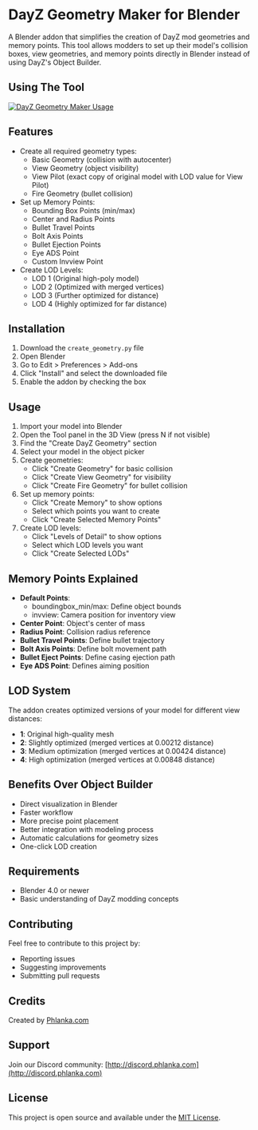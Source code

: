 # DayZ Geometry Maker for Blender

A Blender addon that simplifies the creation of DayZ mod geometries and memory points. This tool allows modders to set up their model's collision boxes, view geometries, and memory points directly in Blender instead of using DayZ's Object Builder.

## Using The Tool
[![DayZ Geometry Maker Usage](https://img.youtube.com/vi/mwhIp50wccA/0.jpg)](https://youtu.be/mwhIp50wccA)

## Features

- Create all required geometry types:
  - Basic Geometry (collision with autocenter)
  - View Geometry (object visibility)
  - View Pilot (exact copy of original model with LOD value for View Pilot)
  - Fire Geometry (bullet collision)
- Set up Memory Points:
  - Bounding Box Points (min/max)
  - Center and Radius Points
  - Bullet Travel Points
  - Bolt Axis Points
  - Bullet Ejection Points
  - Eye ADS Point
  - Custom Invview Point
- Create LOD Levels:
  - LOD 1 (Original high-poly model)
  - LOD 2 (Optimized with merged vertices)
  - LOD 3 (Further optimized for distance)
  - LOD 4 (Highly optimized for far distance)

## Installation

1. Download the `create_geometry.py` file
2. Open Blender
3. Go to Edit > Preferences > Add-ons
4. Click "Install" and select the downloaded file
5. Enable the addon by checking the box

## Usage

1. Import your model into Blender
2. Open the Tool panel in the 3D View (press N if not visible)
3. Find the "Create DayZ Geometry" section
4. Select your model in the object picker
5. Create geometries:
   - Click "Create Geometry" for basic collision
   - Click "Create View Geometry" for visibility
   - Click "Create Fire Geometry" for bullet collision
6. Set up memory points:
   - Click "Create Memory" to show options
   - Select which points you want to create
   - Click "Create Selected Memory Points"
7. Create LOD levels:
   - Click "Levels of Detail" to show options
   - Select which LOD levels you want
   - Click "Create Selected LODs"

## Memory Points Explained

- **Default Points**:
  - boundingbox_min/max: Define object bounds
  - invview: Camera position for inventory view
- **Center Point**: Object's center of mass
- **Radius Point**: Collision radius reference
- **Bullet Travel Points**: Define bullet trajectory
- **Bolt Axis Points**: Define bolt movement path
- **Bullet Eject Points**: Define casing ejection path
- **Eye ADS Point**: Defines aiming position

## LOD System

The addon creates optimized versions of your model for different view distances:
- **1**: Original high-quality mesh
- **2**: Slightly optimized (merged vertices at 0.00212 distance)
- **3**: Medium optimization (merged vertices at 0.00424 distance)
- **4**: High optimization (merged vertices at 0.00848 distance)

## Benefits Over Object Builder

- Direct visualization in Blender
- Faster workflow
- More precise point placement
- Better integration with modeling process
- Automatic calculations for geometry sizes
- One-click LOD creation

## Requirements

- Blender 4.0 or newer
- Basic understanding of DayZ modding concepts

## Contributing

Feel free to contribute to this project by:
- Reporting issues
- Suggesting improvements
- Submitting pull requests

## Credits

Created by [Phlanka.com](https://phlanka.com)

## Support

Join our Discord community: [http://discord.phlanka.com](http://discord.phlanka.com)

## License

This project is open source and available under the [MIT License](LICENSE). 
